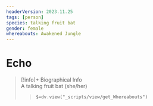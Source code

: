 ```yaml
---
headerVersion: 2023.11.25
tags: [person]
species: talking fruit bat
gender: female
whereabouts: Awakened Jungle
---
```

# Echo
>[!info]+ Biographical Info  
> A talking fruit bat (she/her)  
>> `$=dv.view("_scripts/view/get_Whereabouts")`


